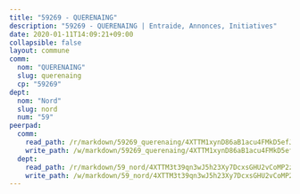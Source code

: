 ```yaml
---
title: "59269 - QUERENAING"
description: "59269 - QUERENAING | Entraide, Annonces, Initiatives"
date: 2020-01-11T14:09:21+09:00
collapsible: false
layout: commune
comm:
  nom: "QUERENAING"
  slug: querenaing
  cp: "59269"
dept:
  nom: "Nord"
  slug: nord
  num: "59"
peerpad:
  comm:
    read_path: /r/markdown/59269_querenaing/4XTTM1xynD86aB1acu4FMkD5efJtSDMqMd6LDTv8k4gVLJbm4
    write_path: /w/markdown/59269_querenaing/4XTTM1xynD86aB1acu4FMkD5efJtSDMqMd6LDTv8k4gVLJbm4-K3TgUhiqAPRFdTEFCcXCByKzDVXvmEdnQZsnGoYWkgXW6zJ7BT3SjA5PHbW9kCQR9KJa2KDtNz61Lp9aC5iXGzrmz3WGf1aCohcV5tU3asEXbVntPz1uKr7YwWkPYL14FeVzWk34
  dept:
    read_path: /r/markdown/59_nord/4XTTM3t39qn3wJ5h23Xy7DcxsGHU2vCoMP2z3iS4TUn3TrtdJ
    write_path: /w/markdown/59_nord/4XTTM3t39qn3wJ5h23Xy7DcxsGHU2vCoMP2z3iS4TUn3TrtdJ-K3TgTuZGkuZqXfr6fpmH7pGsMT6ndvZQMyRDze5QBt7XScLWHoBi246kLoDKpTH2Yo4f3AFSSJqGc2ozvNww7qPLqsDjpvahxCbQ6F5znbfjp6kVgaDcTYc9LyhwSfYuCevnvZUQ
---
```


